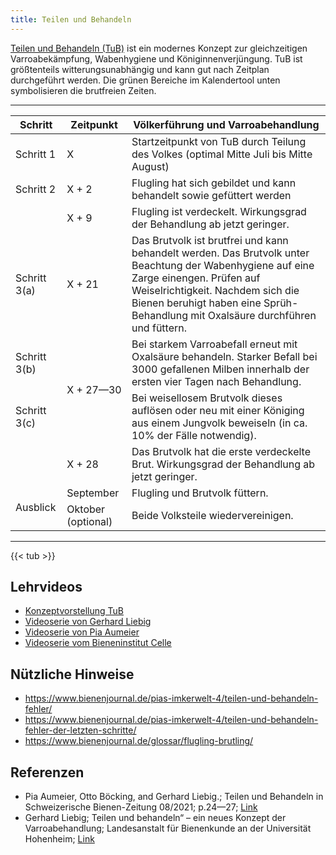 ```yaml
---
title: Teilen und Behandeln
---
```


[Teilen und Behandeln (TuB)](https://www.laves.niedersachsen.de/startseite/tiere/bienenkunde/informationsmaterial/varroa-bekampfungskonzept-teilen-und-behandeln-234443.html) ist ein modernes Konzept zur gleichzeitigen Varroabekämpfung, Wabenhygiene und Königinnenverjüngung.
TuB ist größtenteils witterungsunabhängig und kann gut nach Zeitplan durchgeführt werden.
Die grünen Bereiche im Kalendertool unten symbolisieren die brutfreien Zeiten.

---
<table class="table table-sm table-striped table-bordered">
    <thead>
        <tr>
            <th>Schritt</th>
            <th>Zeitpunkt</th>
            <th>Völkerführung und Varroabehandlung</th>
        </tr>
    </thead>
    <tbody>
        <tr>
            <td>Schritt 1</td>
            <td>X</td>
            <td>Startzeitpunkt von TuB durch Teilung des Volkes (optimal Mitte Juli bis Mitte August)</td>
        </tr>
        <tr>
            <td>Schritt 2</td>
            <td>X + 2</td>
            <td>Flugling hat sich gebildet und kann behandelt sowie gefüttert werden</td>
        </tr>
        <tr>
            <td></td>
            <td>X + 9</td>
            <td>Flugling ist verdeckelt. Wirkungsgrad der Behandlung ab jetzt geringer.</td>
        </tr>
        <tr>
            <td>Schritt 3(a)</td>
            <td>X + 21</td>
            <td>Das Brutvolk ist brutfrei und kann behandelt werden. Das Brutvolk unter Beachtung der Wabenhygiene auf eine Zarge einengen. Prüfen auf Weiselrichtigkeit. Nachdem sich die Bienen beruhigt haben eine Sprüh-Behandlung mit Oxalsäure durchführen und füttern.</td>
        </tr>
        <tr>
            <td>Schritt 3(b)</td>
            <td rowspan="2">X + 27—30</td>
            <td>Bei starkem Varroabefall erneut mit Oxalsäure behandeln. Starker Befall bei 3000 gefallenen Milben innerhalb der ersten vier Tagen nach Behandlung.</td>
        </tr>
        <tr>
            <td>Schritt 3(c)</td>
            <td>Bei weisellosem Brutvolk dieses auflösen oder neu mit einer Königing aus einem Jungvolk beweiseln (in ca. 10% der Fälle notwendig).</td>
        </tr>
        <tr>
            <td></td>
            <td>X + 28</td>
            <td>Das Brutvolk hat die erste verdeckelte Brut. Wirkungsgrad der Behandlung ab jetzt geringer.</td>
        </tr>
        <tr>
            <td rowspan="2">Ausblick</td>
            <td>September</td>
            <td>Flugling und Brutvolk füttern.</td>
        </tr>
        <tr>
            <td>Oktober (optional)</td>
            <td>Beide Volksteile wiedervereinigen.</td>
        </tr>
    </tbody>
</table>

---

{{< tub >}}

## Lehrvideos

* [Konzeptvorstellung TuB](https://www.youtube.com/watch?v=Qa2t2GCBqVw)
* [Videoserie von Gerhard Liebig](https://www.youtube.com/watch?v=LnlxzgPWRoo&list=PLi1yvVwwMH4NPHr4Afg6QcU5FVlozfSqb)
* [Videoserie von Pia Aumeier](https://www.youtube.com/watch?v=JDWpynwG8Do&list=PL1erWujjbQVKaJ-D3z1pPOU7V0D2UdsMG)
* [Videoserie vom Bieneninstitut Celle](https://www.youtube.com/watch?v=7zpV4eZLzm0)

## Nützliche Hinweise

* https://www.bienenjournal.de/pias-imkerwelt-4/teilen-und-behandeln-fehler/
* https://www.bienenjournal.de/pias-imkerwelt-4/teilen-und-behandeln-fehler-der-letzten-schritte/
* https://www.bienenjournal.de/glossar/flugling-brutling/

## Referenzen

* Pia Aumeier, Otto Böcking, and Gerhard Liebig.; Teilen und Behandeln in Schweizerische Bienen-Zeitung 08/2021; p.24—27; [Link](https://www.dropbox.com/scl/fo/3yad1g7m9lavdxl9b1nnv/AOM87lRrdKVNsFpks3W-gVM/AKTUELLES/Pr%C3%A4vention%20Varroose?dl=0&preview=8_DieBlaue_TuB.pdf&rlkey=muaguh1h34t6mtl9vuttixzn7&subfolder_nav_tracking=1)
* Gerhard Liebig; Teilen und behandeln“ – ein neues Konzept der Varroabehandlung; Landesanstalt für Bienenkunde an der Universität Hohenheim; [Link](/poster_tub.pdf)
